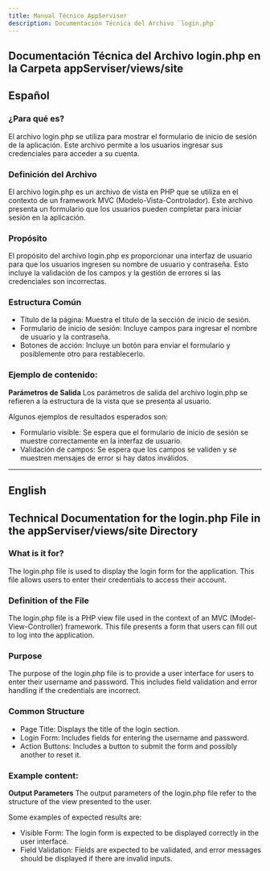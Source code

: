 ```yaml
---
title: Manual Técnico AppServiser
description: Documentación Técnica del Archivo `login.php`
---
```


## Documentación Técnica del Archivo login.php en la Carpeta appServiser/views/site

## Español

### ¿Para qué es?
El archivo login.php se utiliza para mostrar el formulario de inicio de sesión de la aplicación. Este archivo permite a los usuarios ingresar sus credenciales para acceder a su cuenta.

### Definición del Archivo
El archivo login.php es un archivo de vista en PHP que se utiliza en el contexto de un framework MVC (Modelo-Vista-Controlador). Este archivo presenta un formulario que los usuarios pueden completar para iniciar sesión en la aplicación.

### Propósito
El propósito del archivo login.php es proporcionar una interfaz de usuario para que los usuarios ingresen su nombre de usuario y contraseña. Esto incluye la validación de los campos y la gestión de errores si las credenciales son incorrectas.

### Estructura Común
- Título de la página: Muestra el título de la sección de inicio de sesión.
- Formulario de inicio de sesión: Incluye campos para ingresar el nombre de usuario y la contraseña.
- Botones de acción: Incluye un botón para enviar el formulario y posiblemente otro para restablecerlo.

### Ejemplo de contenido:
**Parámetros de Salida**
Los parámetros de salida del archivo login.php se refieren a la estructura de la vista que se presenta al usuario. 

Algunos ejemplos de resultados esperados son:
- Formulario visible: Se espera que el formulario de inicio de sesión se muestre correctamente en la interfaz de usuario.
- Validación de campos: Se espera que los campos se validen y se muestren mensajes de error si hay datos inválidos.

---

## English

## Technical Documentation for the login.php File in the appServiser/views/site Directory

### What is it for?
The login.php file is used to display the login form for the application. This file allows users to enter their credentials to access their account.

### Definition of the File
The login.php file is a PHP view file used in the context of an MVC (Model-View-Controller) framework. This file presents a form that users can fill out to log into the application.

### Purpose
The purpose of the login.php file is to provide a user interface for users to enter their username and password. This includes field validation and error handling if the credentials are incorrect.

### Common Structure
- Page Title: Displays the title of the login section.
- Login Form: Includes fields for entering the username and password.
- Action Buttons: Includes a button to submit the form and possibly another to reset it.

### Example content:
**Output Parameters**
The output parameters of the login.php file refer to the structure of the view presented to the user. 

Some examples of expected results are:
- Visible Form: The login form is expected to be displayed correctly in the user interface.
- Field Validation: Fields are expected to be validated, and error messages should be displayed if there are invalid inputs.